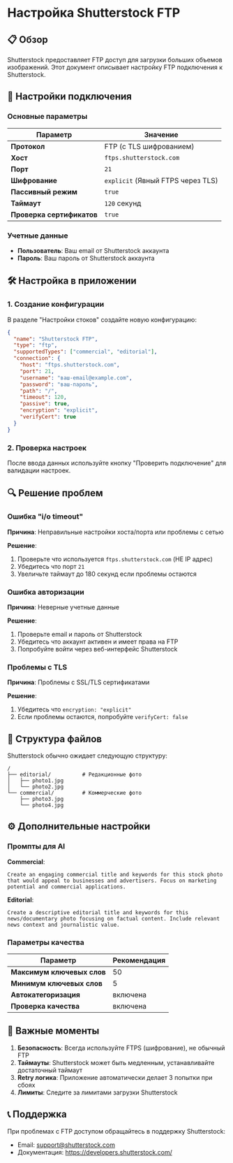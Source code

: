 # Настройка Shutterstock FTP

## 📋 Обзор

Shutterstock предоставляет FTP доступ для загрузки больших объемов изображений. Этот документ описывает настройку FTP подключения к Shutterstock.

## 🔧 Настройки подключения

### Основные параметры

| Параметр | Значение |
|----------|----------|
| **Протокол** | FTP (с TLS шифрованием) |
| **Хост** | `ftps.shutterstock.com` |
| **Порт** | `21` |
| **Шифрование** | `explicit` (Явный FTPS через TLS) |
| **Пассивный режим** | `true` |
| **Таймаут** | `120` секунд |
| **Проверка сертификатов** | `true` |

### Учетные данные

- **Пользователь**: Ваш email от Shutterstock аккаунта
- **Пароль**: Ваш пароль от Shutterstock аккаунта

## 🛠️ Настройка в приложении

### 1. Создание конфигурации

В разделе "Настройки стоков" создайте новую конфигурацию:

```json
{
  "name": "Shutterstock FTP",
  "type": "ftp",
  "supportedTypes": ["commercial", "editorial"],
  "connection": {
    "host": "ftps.shutterstock.com",
    "port": 21,
    "username": "ваш-email@example.com",
    "password": "ваш-пароль",
    "path": "/",
    "timeout": 120,
    "passive": true,
    "encryption": "explicit",
    "verifyCert": true
  }
}
```

### 2. Проверка настроек

После ввода данных используйте кнопку "Проверить подключение" для валидации настроек.

## 🔍 Решение проблем

### Ошибка "i/o timeout"

**Причина**: Неправильные настройки хоста/порта или проблемы с сетью

**Решение**:
1. Проверьте что используется `ftps.shutterstock.com` (НЕ IP адрес)
2. Убедитесь что порт `21`
3. Увеличьте таймаут до 180 секунд если проблемы остаются

### Ошибка авторизации

**Причина**: Неверные учетные данные

**Решение**:
1. Проверьте email и пароль от Shutterstock
2. Убедитесь что аккаунт активен и имеет права на FTP
3. Попробуйте войти через веб-интерфейс Shutterstock

### Проблемы с TLS

**Причина**: Проблемы с SSL/TLS сертификатами

**Решение**:
1. Убедитесь что `encryption: "explicit"`
2. Если проблемы остаются, попробуйте `verifyCert: false`

## 📁 Структура файлов

Shutterstock обычно ожидает следующую структуру:

```
/
├── editorial/          # Редакционные фото
│   ├── photo1.jpg
│   └── photo2.jpg
└── commercial/         # Коммерческие фото
    ├── photo3.jpg
    └── photo4.jpg
```

## ⚙️ Дополнительные настройки

### Промпты для AI

**Commercial**:
```
Create an engaging commercial title and keywords for this stock photo that would appeal to businesses and advertisers. Focus on marketing potential and commercial applications.
```

**Editorial**:
```
Create a descriptive editorial title and keywords for this news/documentary photo focusing on factual content. Include relevant news context and journalistic value.
```

### Параметры качества

| Параметр | Рекомендация |
|----------|--------------|
| **Максимум ключевых слов** | 50 |
| **Минимум ключевых слов** | 5 |
| **Автокатегоризация** | включена |
| **Проверка качества** | включена |

## 🚨 Важные моменты

1. **Безопасность**: Всегда используйте FTPS (шифрование), не обычный FTP
2. **Таймауты**: Shutterstock может быть медленным, устанавливайте достаточный таймаут
3. **Retry логика**: Приложение автоматически делает 3 попытки при сбоях
4. **Лимиты**: Следите за лимитами загрузки Shutterstock

## 📞 Поддержка

При проблемах с FTP доступом обращайтесь в поддержку Shutterstock:
- Email: support@shutterstock.com
- Документация: https://developers.shutterstock.com/ 